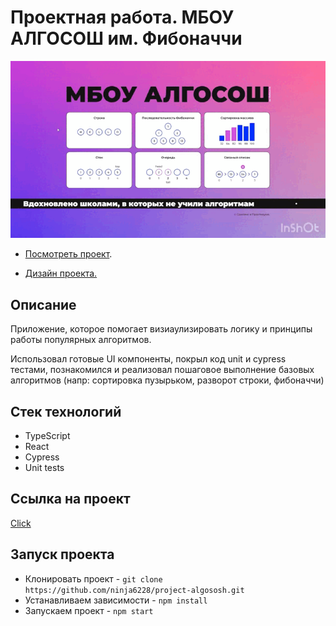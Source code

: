 # Проектная работа. МБОУ АЛГОСОШ им. Фибоначчи
<img src="./README_static/al-gif.gif">

* [Посмотреть проект](https://ninja6228.github.io/project-algososh/#/).

* [Дизайн проекта.](https://www.figma.com/file/RIkypcTQN5d37g7RRTFid0/Algososh_external_link?node-id=0%3A1)

## Описание
Приложение, которое помогает визиаулизировать логику и принципы работы популярных алгоритмов.

Использовал готовые UI компоненты, покрыл код unit и cypress тестами, познакомился и реализовал пошаговое выполнение базовых алгоритмов (напр: сортировка пузырьком, разворот строки, фибоначчи)  

## Стек технологий
* TypeScript
* React
* Cypress
* Unit tests

## Ссылка на проект
[Click](https://ninja6228.github.io/project-algososh/#/)

## Запуск проекта
* Клонировать проект - `git clone https://github.com/ninja6228/project-algososh.git`
* Устанавливаем зависимости - `npm install`
* Запускаем проект - `npm start`
